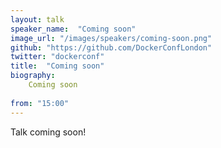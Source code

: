 ```yaml
---
layout: talk
speaker_name:  "Coming soon"
image_url: "/images/speakers/coming-soon.png"
github: "https://github.com/DockerConfLondon"
twitter: "dockerconf"
title:  "Coming soon"
biography:
    Coming soon
  
from: "15:00"
---
```


Talk coming soon!

